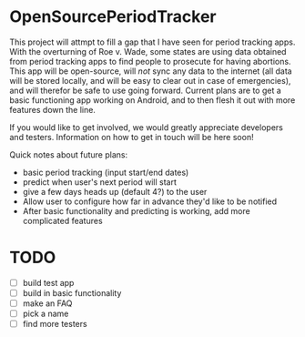 # OpenSourcePeriodTracker

This project will attmpt to fill a gap that I have seen for period tracking apps. With the overturning of Roe v. Wade, some states are using data obtained from period tracking apps to find people to prosecute for having abortions. This app will be open-source, will *not* sync any data to the internet (all data will be stored locally, and will be easy to clear out in case of emergencies), and will therefor be safe to use going forward. Current plans are to get a basic functioning app working on Android, and to then flesh it out with more features down the line.

If you would like to get involved, we would greatly appreciate developers and testers. Information on how to get in touch will be here soon!

Quick notes about future plans:
- basic period tracking (input start/end dates)
- predict when user's next period will start
- give a few days heads up (default 4?) to the user
- Allow user to configure how far in advance they'd like to be notified
- After basic functionality and predicting is working, add more complicated features

# TODO

- [ ] build test app
- [ ] build in basic functionality
- [ ] make an FAQ
- [ ] pick a name
- [ ] find more testers
